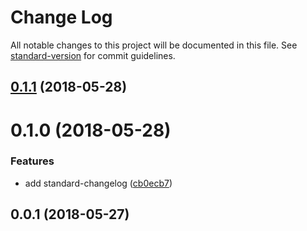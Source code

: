 # Change Log

All notable changes to this project will be documented in this file. See [standard-version](https://github.com/conventional-changelog/standard-version) for commit guidelines.

<a name="0.1.1"></a>
## [0.1.1](https://github.com/isidrok/config-poc/compare/v0.1.0...v0.1.1) (2018-05-28)



<a name="0.1.0"></a>
# 0.1.0 (2018-05-28)


### Features

* add standard-changelog ([cb0ecb7](https://github.com/isidrok/config-poc/commit/cb0ecb7))



<a name="0.0.1"></a>
## 0.0.1 (2018-05-27)
